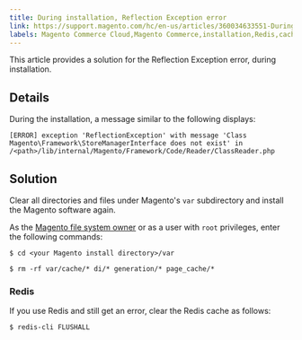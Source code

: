 ```yaml
---
title: During installation, Reflection Exception error
link: https://support.magento.com/hc/en-us/articles/360034633551-During-installation-Reflection-Exception-error
labels: Magento Commerce Cloud,Magento Commerce,installation,Redis,cache,Reflection,Exception,Error,how to
---
```


This article provides a solution for the Reflection Exception error, during installation.

## Details

During the installation, a message similar to the following displays:

<pre><code class="language-php">[ERROR] exception 'ReflectionException' with message 'Class Magento\Framework\StoreManagerInterface does not exist' in /&lt;path>/lib/internal/Magento/Framework/Code/Reader/ClassReader.php</code></pre>

## Solution

Clear all directories and files under Magento's `` var `` subdirectory and install the Magento software again.

As the [Magento file system owner](https://devdocs.magento.com/guides/v2.3/install-gde/prereq/file-sys-perms-over.html) or as a user with `` root `` privileges, enter the following commands:

<pre><code class="language-bash">$ cd &lt;your Magento install directory>/var</code></pre>

<pre><code class="language-bash">$ rm -rf var/cache/* di/* generation/* page_cache/*</code></pre>

### Redis

If you use Redis and still get an error, clear the Redis cache as follows:

<pre><code class="language-bash">$ redis-cli FLUSHALL</code></pre>